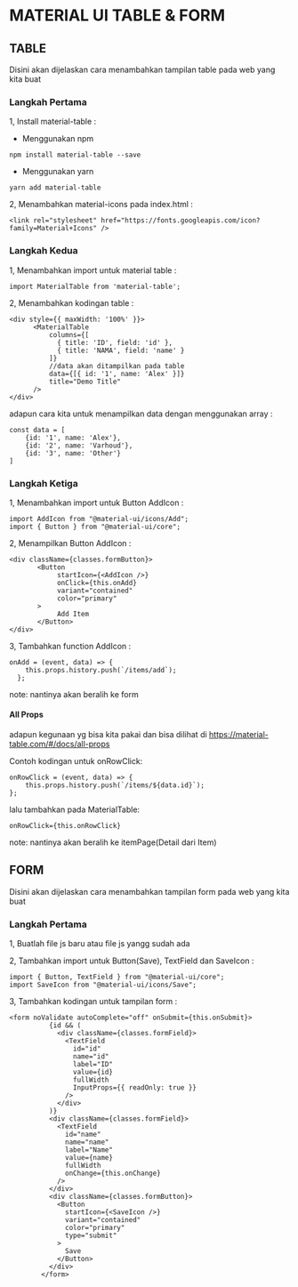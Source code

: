 # **MATERIAL UI TABLE & FORM**

## TABLE

Disini akan dijelaskan cara menambahkan tampilan table pada web yang kita buat

### Langkah Pertama

1, Install material-table :
- Menggunakan npm
```
npm install material-table --save
```
- Menggunakan yarn
```
yarn add material-table
```
2, Menambahkan material-icons pada index.html : 
```
<link rel="stylesheet" href="https://fonts.googleapis.com/icon?family=Material+Icons" />
```

### Langkah Kedua

1, Menambahkan import untuk material table :
```
import MaterialTable from 'material-table';
```

2, Menambahkan kodingan table :
```
<div style={{ maxWidth: '100%' }}>
      <MaterialTable
          columns={[
            { title: 'ID', field: 'id' },
            { title: 'NAMA', field: 'name' }
          ]}
          //data akan ditampilkan pada table
          data={[{ id: '1', name: 'Alex' }]}
          title="Demo Title"
      />
</div>
```
adapun cara kita untuk menampilkan data dengan menggunakan array :
```
const data = [
    {id: '1', name: 'Alex'},
    {id: '2', name: 'Varhoud'},
    {id: '3', name: 'Other'}
]
```
### Langkah Ketiga
1, Menambahkan import untuk Button AddIcon :
```
import AddIcon from "@material-ui/icons/Add";
import { Button } from "@material-ui/core";
```

2, Menampilkan Button AddIcon : 
```
<div className={classes.formButton}>
       <Button
            startIcon={<AddIcon />}
            onClick={this.onAdd}
            variant="contained"
            color="primary"
       >
            Add Item
       </Button>
</div>
```

3, Tambahkan function AddIcon :
```
onAdd = (event, data) => {
    this.props.history.push(`/items/add`);
  };
```
note: nantinya akan beralih ke form

#### All Props
adapun kegunaan yg bisa kita pakai dan bisa dilihat di https://material-table.com/#/docs/all-props

Contoh kodingan untuk onRowClick:
```
onRowClick = (event, data) => {
    this.props.history.push(`/items/${data.id}`);
};
```
lalu tambahkan pada MaterialTable:
```
onRowClick={this.onRowClick}
```
note: nantinya akan beralih ke itemPage(Detail dari Item)

## FORM

Disini akan dijelaskan cara menambahkan tampilan form pada web yang kita buat

### Langkah Pertama
1, Buatlah file js baru atau file js yangg sudah ada

2, Tambahkan import untuk Button(Save), TextField dan SaveIcon :
```
import { Button, TextField } from "@material-ui/core";
import SaveIcon from "@material-ui/icons/Save";
```

3, Tambahkan kodingan untuk tampilan form :
```
<form noValidate autoComplete="off" onSubmit={this.onSubmit}>
          {id && (
            <div className={classes.formField}>
              <TextField
                id="id"
                name="id"
                label="ID"
                value={id}
                fullWidth
                InputProps={{ readOnly: true }}
              />
            </div>
          )}
          <div className={classes.formField}>
            <TextField
              id="name"
              name="name"
              label="Name"
              value={name}
              fullWidth
              onChange={this.onChange}
            />
          </div>
          <div className={classes.formButton}>
            <Button
              startIcon={<SaveIcon />}
              variant="contained"
              color="primary"
              type="submit"
            >
              Save
            </Button>
          </div>
        </form>
```